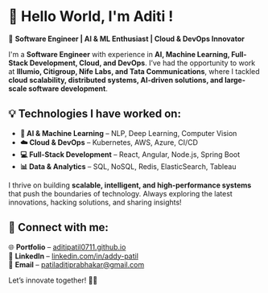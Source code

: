 # 👋 Hello World, I'm Aditi !

🚀 **Software Engineer | AI & ML Enthusiast | Cloud & DevOps Innovator**

I'm a **Software Engineer** with experience in **AI, Machine Learning, Full-Stack Development, Cloud, and DevOps**. I’ve had the opportunity to work at **Illumio, Citigroup, Nife Labs, and Tata Communications**, where I tackled **cloud scalability, distributed systems, AI-driven solutions, and large-scale software development**.

## 💡 Technologies I have worked on:

- **🤖 AI & Machine Learning** – NLP, Deep Learning, Computer Vision  
- **☁️ Cloud & DevOps** – Kubernetes, AWS, Azure, CI/CD  
- **💻 Full-Stack Development** – React, Angular, Node.js, Spring Boot  
- **📊 Data & Analytics** – SQL, NoSQL, Redis, ElasticSearch, Tableau  

I thrive on building **scalable, intelligent, and high-performance systems** that push the boundaries of technology. Always exploring the latest innovations, hacking solutions, and sharing insights!

## 📌 Connect with me:

🌐 **Portfolio** – [aditipatil0711.github.io](https://aditipatil0711.github.io/)  
💼 **LinkedIn** – [linkedin.com/in/addy-patil](https://www.linkedin.com/in/addy-patil)  
📧 **Email** – [patiladitiprabhakar@gmail.com](mailto:patiladitiprabhakar@gmail.com)  

Let’s innovate together! 🚀✨
